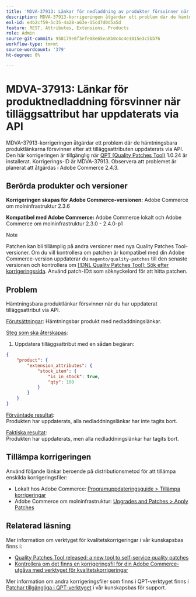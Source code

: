 ```yaml
---
title: 'MDVA-37913: Länkar för nedladdning av produkter försvinner när tilläggsattribut har uppdaterats via API'
description: MDVA-37913-korrigeringen åtgärdar ett problem där de hämtningsbara produktlänkarna försvinner efter att tilläggsattributen uppdaterats via API. Den här korrigeringen är tillgänglig när [QPT-verktyget (Quality Patches Tool)](/help/announcements/adobe-commerce-announcements/magento-quality-patches-released-new-tool-to-self-serve-quality-patches.md) 1.0.24 är installerat. Korrigerings-ID är MDVA-37913. Observera att problemet är planerat att åtgärdas i Adobe Commerce 2.4.3.
exl-id: e4b2cf59-5c35-4a28-a63e-15cd7d0d5a5d
feature: REST, Attributes, Extensions, Products
role: Admin
source-git-commit: 958179e0f3efe08e65ea8b0c4c4e1015e3c5bb76
workflow-type: tm+mt
source-wordcount: '379'
ht-degree: 0%

---
```


# MDVA-37913: Länkar för produktnedladdning försvinner när tilläggsattribut har uppdaterats via API

MDVA-37913-korrigeringen åtgärdar ett problem där de hämtningsbara produktlänkarna försvinner efter att tilläggsattributen uppdaterats via API. Den här korrigeringen är tillgänglig när [QPT (Quality Patches Tool)](/help/announcements/adobe-commerce-announcements/magento-quality-patches-released-new-tool-to-self-serve-quality-patches.md) 1.0.24 är installerat. Korrigerings-ID är MDVA-37913. Observera att problemet är planerat att åtgärdas i Adobe Commerce 2.4.3.


## Berörda produkter och versioner

**Korrigeringen skapas för Adobe Commerce-versionen:**
Adobe Commerce om molninfrastruktur 2.3.6

**Kompatibel med Adobe Commerce:**
Adobe Commerce lokalt och Adobe Commerce om molninfrastruktur 2.3.0 - 2.4.0-p1
>[!NOTE]
>
>Patchen kan bli tillämplig på andra versioner med nya Quality Patches Tool-versioner. Om du vill kontrollera om patchen är kompatibel med din Adobe Commerce-version uppdaterar du `magento/quality-patches` till den senaste versionen och kontrollera om [[!DNL Quality Patches Tool]: Sök efter korrigeringssida](https://devdocs.magento.com/quality-patches/tool.html#patch-grid). Använd patch-ID:t som söknyckelord för att hitta patchen.


## Problem

Hämtningsbara produktlänkar försvinner när du har uppdaterat tilläggsattribut via API.

<u>Förutsättningar</u>: Hämtningsbar produkt med nedladdningslänkar.

<u>Steg som ska återskapas</u>:

1. Uppdatera tilläggsattribut med en sådan begäran:

```JSON
{
    "product": {
        "extension_attributes": {
            "stock_item": {
                "is_in_stock": true,
                "qty": 100
            }
        }
    }
}
```

<u>Förväntade resultat</u>:<br>
Produkten har uppdaterats, alla nedladdningslänkar har inte tagits bort.

<u>Faktiska resultat</u>:<br>
Produkten har uppdaterats, men alla nedladdningslänkar har tagits bort.


## Tillämpa korrigeringen

Använd följande länkar beroende på distributionsmetod för att tillämpa enskilda korrigeringsfiler:

* Lokalt hos Adobe Commerce: [Programuppdateringsguide > Tillämpa korrigeringar](https://devdocs.magento.com/guides/v2.4/comp-mgr/patching/mqp.html)
* Adobe Commerce om molninfrastruktur: [Upgrades and Patches > Apply Patches](https://devdocs.magento.com/cloud/project/project-patch.html)

## Relaterad läsning

Mer information om verktyget för kvalitetskorrigeringar i vår kunskapsbas finns i:

* [Quality Patches Tool released: a new tool to self-service quality patches](/help/announcements/adobe-commerce-announcements/magento-quality-patches-released-new-tool-to-self-serve-quality-patches.md)
* [Kontrollera om det finns en korrigeringsfil för din Adobe Commerce-utgåva med verktyget för kvalitetskorrigeringar](/help/support-tools/patches-available-in-qpt-tool/check-patch-for-magento-issue-with-magento-quality-patches.md)

Mer information om andra korrigeringsfiler som finns i QPT-verktyget finns i [Patchar tillgängliga i QPT-verktyget](https://support.magento.com/hc/en-us/sections/360010506631-Patches-available-in-QPT-tool-) i vår kunskapsbas för support.
